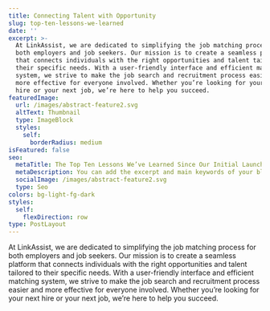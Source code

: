 ```yaml
---
title: Connecting Talent with Opportunity
slug: top-ten-lessons-we-learned
date: ''
excerpt: >-
  At LinkAssist, we are dedicated to simplifying the job matching process for
  both employers and job seekers. Our mission is to create a seamless platform
  that connects individuals with the right opportunities and talent tailored to
  their specific needs. With a user-friendly interface and efficient matching
  system, we strive to make the job search and recruitment process easier and
  more effective for everyone involved. Whether you’re looking for your next
  hire or your next job, we’re here to help you succeed.
featuredImage:
  url: /images/abstract-feature2.svg
  altText: Thumbnail
  type: ImageBlock
  styles:
    self:
      borderRadius: medium
isFeatured: false
seo:
  metaTitle: The Top Ten Lessons We’ve Learned Since Our Initial Launch
  metaDescription: You can add the excerpt and main keywords of your blog post here.
  socialImage: /images/abstract-feature2.svg
  type: Seo
colors: bg-light-fg-dark
styles:
  self:
    flexDirection: row
type: PostLayout
---
```


At LinkAssist, we are dedicated to simplifying the job matching process for both employers and job seekers. Our mission is to create a seamless platform that connects individuals with the right opportunities and talent tailored to their specific needs. With a user-friendly interface and efficient matching system, we strive to make the job search and recruitment process easier and more effective for everyone involved. Whether you’re looking for your next hire or your next job, we’re here to help you succeed.

